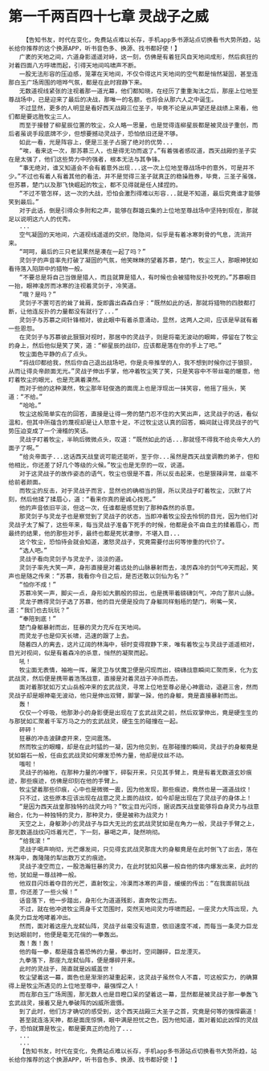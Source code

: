 # 第一千两百四十七章 灵战子之威
        【告知书友，时代在变化，免费站点难以长存，手机app多书源站点切换看书大势所趋，站长给你推荐的这个换源APP，听书音色多、换源、找书都好使！】
       广袤的天地之间，六道身影遥遥对峙，这一刻，仿佛是有着狂风自天地间成形，然后疯狂的对着四面八方呼啸而起，引得天地间呜啸声不断。
       一股无法形容的压迫感，笼罩在天地间，不仅令得这片天地间的空气都是悄然凝固，甚至连那白玉广场周围的喧哗气氛，都是在此时寂静下来。
       无数道视线紧张的注视着那一道光幕，他们都知晓，在经历了重重淘汰之后，那座上位地至尊战场中，已是迎来了最后的决战，那唯一的名额，也将会从那六人之中诞生。
       不过显然，更多的人明显是看好西天战殿三位圣子，毕竟不论是从声望还是战绩上来看，他们都是要远胜牧尘三人。
       而至于接替了柳星辰位置的牧尘，众人略一思量，也是觉得连柳星辰都是被灵战子重创，而后者虽说手段底牌不少，但想要撼动灵战子，恐怕依旧还是不够。
       如此一看，光是阵容上，便是三圣子占据了绝对的优势...
       “唉，看来这一次，那苏慕三人，也是得无功而返了。”有着强者感叹道，西天战殿的圣子实在是太强了，他们这些势力中的强者，根本无法与其争锋。
       “事无绝对，谁又知道会不会有着意外出现...这一次上位地至尊战场中的意外，可是并不少。”不过也有着人有着其他的看法，并不是觉得三圣子就真正的稳操胜券，毕竟，三圣子虽强，但苏慕，楚门以及那飞快崛起的牧尘，都不见得就是任人揉捏的。
       “不过不管怎样，这一次的大战，恐怕会激烈得难以形容...就是不知道，最后究竟谁才能够笑到最后。”
       对于此话，倒是引得众多附和之声，能够在群雄云集的上位地至尊战场中坚持到现在，那就足以说明这六人的优秀。
       ...
       空气凝固的天地间，六道视线遥遥的交织，隐隐间，似乎是有着冰寒刺骨的气息，流淌开来。
       “呵呵，最后的三只老鼠果然是凑在一起了吗？”
       灵剑子的声音率先打破了凝固的气氛，他笑眯眯的望着苏慕，楚门，牧尘三人，那眼神犹如看待落入陷阱中的猎物一般。
       “不要总是将自己当做是猎人，而且就算是猎人，有时候也会被猎物反扑咬死的。”苏慕眼目一抬，眼神凌厉而冰寒的注视着灵剑子，冷笑道。
       “哦？是吗？”
       灵剑子不置可否的耸了耸肩，旋即露出森森白牙：“既然如此的话，那就将猎物的四肢都打断，让他连反扑的力量都没有就行了...”
       灵剑子与苏慕之间针锋相对，彼此眼中有着杀意涌动，显然，这两人之间，应该是早就有着一些恩怨。
       在灵剑子与苏慕彼此狠狠对视时，那居中的灵战子，则是将毫无波动的眼眸，停留在了牧尘的身上，然后他似是笑了笑，道：“柳星辰的战印，应该都是落在你的手上了吧。”
       牧尘面色平静的点了点头。
       “将战印都给我，然后你自己退出战场吧，你是炎帝推举的人，我不想到时候你过于狼狈，从而让得炎帝颜面无光。”灵战子伸出手掌，他冲着牧尘笑了笑，只是笑容中不带丝毫的暖意，他盯着牧尘的眼光，也是充满着漠然。
       而对于他的这种漠然，牧尘那年轻俊逸的面庞上也是浮现出一抹笑容，他摇了摇头，笑道：“不给。”
       “哈哈。”
       牧尘这般简单实在的回答，直接是让得一旁的楚门忍不住的大笑出声，这灵战子的话，看似温和，但其中所蕴含的蔑视却是让人怒意十足，不过牧尘这认真的回答，瞬间就让得灵战子的气势压迫变成了一个滑稽的笑话。
       灵战子盯着牧尘，半晌后微微点头，叹道：“既然如此的话...那就怪不得我不给炎帝大人的面子了啊。”
       “给炎帝面子...这话西天战皇说可能还能听，至于你...虽然是西天战皇调教的弟子，但和他相比，你还差了好几个等级的火候。”牧尘也是无奈的一叹，说道。
       对于这灵战子的故作姿态的语气，牧尘也很是不喜，所以反击起来，也是狠辣异常，丝毫不给前者颜面。
       而牧尘的反击，对于灵战子而言，显然也的确相当的狠，所以灵战子盯着牧尘，沉默了片刻，然后他揉了揉眉心，道：“看来你真的是诚心找死。”
       他的声音依旧平淡，但这一次，任谁都是感觉到了那种森然的杀意。
       那灵剑子与灵龙子也是察觉到了灵战子的状态，当即冲着牧尘投去怜悯的目光，因为他们对灵战子太了解了，这些年来，每当灵战子准备下死手的时候，他都是会不由自主的揉着眉心，而最终的结果，他的那些对手，最终也都是死状凄惨，不堪入目...
       这个牧尘，恐怕待会就会知道，激怒灵战子，究竟需要付出何等惨重的代价了。
       “选人吧。”
       灵战子看向灵剑子与灵龙子，淡淡的道。
       灵剑子率先大笑一声，身形直接是对着远处的山脉暴射而去，凌厉森冷的剑气冲天而起，笑声也是随之传来：“苏慕，我看你今日之后，是否还敢以剑仙为名？”
       “怕你不成！”
       苏慕冷笑一声，脚尖一点，身形如大鹏般的掠出，也是携带着磅礴剑气，冲向了那片山脉。
       灵龙子瞧得灵剑子选了苏慕，他的目光便是投向了身躯同样魁梧的楚门，咧嘴一笑，道：“我们也去玩玩？”
       “奉陪到底！”
       楚门身躯暴射而出，狂暴的灵力充斥在天地间。
       而灵龙子也是仰天长啸，迅速的跟了上去。
       随着四人的离去，这片辽阔的林海中，顿时变得寂静下来，唯有着牧尘与灵战子遥遥相对，目光对视间，似是有着森冷的杀意，悄然的凝聚而起。
       吼！
       牧尘面无表情，袖袍一挥，屠灵卫与伏魔卫便是闪现而出，磅礴战意瞬间汇聚而来，化为玄武战灵，然后便是携带着浩荡战意，直接是对着灵战子冲杀而去。
       面对着那犹如万丈山岳般冲来的玄武战灵，寻常上位地至尊必是心神震动，退避三舍，然而灵战子却是眼神毫无波动，他只是伸出双臂，脚掌一跺，他的身躯，竟是直接暴射而出。
       轰！
       仅仅一个呼吸，他那渺小的身影便是出现在了玄武战灵之前，然后双掌伸出，竟是硬生生的与那犹如汇聚着千军万马之力的玄武战灵，硬生生的碰撞在一起。
       砰砰！
       狂暴的冲击波肆虐开来，空间震荡。
       然而牧尘的眼瞳，却是在此时猛的一凝，因为他见到，在那碰撞的瞬间，灵战子的身躯竟是犹如磐石一般，任由玄武战灵如何爆发恐怖力量，他却是纹丝不动。
       嗤啦！
       灵战子的袖袍，在那种力量的冲撞下，碎裂开来，只见其手臂上，竟是有着无数道玄妙痕迹，那些痕迹，仿佛是印刻在他的手臂上。
       牧尘望着那些印痕，心中也是微微一震，因为他发现，那些痕迹，竟然也是一道道战纹！
       只不过，这些原本应该出现在战意之灵上面的战纹，如今却是出现在了灵战子的身体上！
       “是因为西天战皇那独特的战灵力吗？”牧尘目光闪烁，据说西天战皇能够将自身灵力与战意融合，化为一种独特的灵力，那种灵力，便是被称为战灵力！
       天空之上，身躯渺小的灵战子与巨大无比的玄武战灵犹如是在角力一般，灵战子手臂之上，那无数道战纹闪烁着光芒，下一刻，暴喝之声，陡然响彻。
       “给我滚！”
       灵战子喝声响彻，光芒爆发间，只见得玄武战灵那庞大的身躯竟是在此时倒飞了出去，落在林海中，轰隆隆的犁出数万丈的痕迹。
       灵战子凌空而立，一股浩瀚狂暴的灵力，在此时犹如风暴一般自他的体内爆发出来，此时的他，犹如是一尊战神一般。
       他双目闪烁着夺目的光芒，直射牧尘，冷漠而冰寒的声音，缓缓的传出：“在我面前玩战意，你还差了一些火候！”
       话音落下，他一步踏出，身形化为道道残影，直奔牧尘而去。
       不过，就在他冲进牧尘周身千丈范围时，突然天地间灵力呼啸而起，一座灵力大阵出现，九条灵力巨龙咆哮着冲出。
       然而，面对着这座九龙弑仙阵，灵战子丝毫没有退意，依旧速度不减，而每当一条灵力巨龙到达眼前时，他便是毫无花俏的一拳轰出。
       轰！轰！轰！
       他的每一拳，都是蕴含着恐怖的力量，拳出时，空间蹦碎，巨龙湮灭。
       九拳落下，那座九龙弑仙阵，便是爆碎开来。
       此时的灵战子，简直就是凶威盖世！
       牧尘望着这一幕，面色也是渐渐的凝重起来，这灵战子虽然令人不喜，可这般实力，的确算得上是牧尘所遇见的上位地至尊中，最强悍之人！
       而在那白玉广场周围，那无数人也是目瞪口呆的望着这一幕，显然都是被灵战子那一拳轰飞玄武战灵，接着又是九拳破阵的凶威所震慑。
       到了此时，他们方才确切的感受到，这个西天战殿三大圣子之首，究竟是何等的强悍霸道！
       甚至就连洛天神，都是面庞惊惧，眼中满是担忧之色，因为他知道，面对着如此凶悍的灵战子，恐怕就算是牧尘，都是要真正的危险了...
       ...
       ...
       【告知书友，时代在变化，免费站点难以长存，手机app多书源站点切换看书大势所趋，站长给你推荐的这个换源APP，听书音色多、换源、找书都好使！】